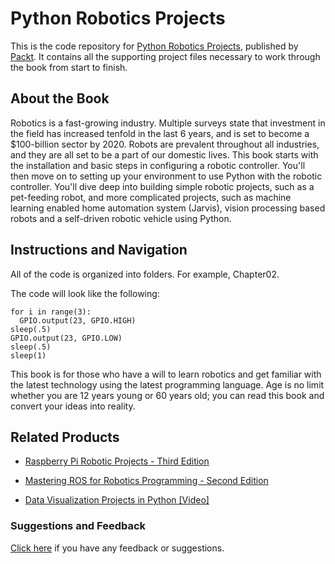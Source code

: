 # Python Robotics Projects
This is the code repository for [Python Robotics Projects](https://www.packtpub.com/hardware-and-creative/python-robotics-projects?utm_source=github&utm_medium=repository&utm_campaign=9781788832922), published by [Packt](https://www.packtpub.com/?utm_source=github). It contains all the supporting project files necessary to work through the book from start to finish.
## About the Book
Robotics is a fast-growing industry. Multiple surveys state that investment in the field has increased tenfold in the last 6 years, and is set to become a $100-billion sector by 2020. Robots are prevalent throughout all industries, and they are all set to be a part of our domestic lives. This book starts with the installation and basic steps in configuring a robotic controller. You'll then move on to setting up your environment to use Python with the robotic controller. You'll dive deep into building simple robotic projects, such as a pet-feeding robot, and more complicated projects, such as machine learning enabled home automation system (Jarvis), vision processing based robots and a self-driven robotic vehicle using Python.


## Instructions and Navigation
All of the code is organized into folders. For example, Chapter02.



The code will look like the following:
```
for i in range(3):
  GPIO.output(23, GPIO.HIGH)
sleep(.5)
GPIO.output(23, GPIO.LOW)
sleep(.5)
sleep(1)
```

This book is for those who have a will to learn robotics and get familiar with the latest technology using the latest programming language. Age is no limit whether you are 12 years young or 60 years old; you can read this book and convert your ideas into reality. 

## Related Products
* [Raspberry Pi Robotic Projects - Third Edition](https://www.packtpub.com/hardware-and-creative/raspberry-pi-robotic-projects-third-edition?utm_source=github&utm_medium=repository&utm_campaign=9781786467966)

* [Mastering ROS for Robotics Programming - Second Edition](https://www.packtpub.com/hardware-and-creative/mastering-ros-robotics-programming-second-edition?utm_source=github&utm_medium=repository&utm_campaign=9781788478953)

* [Data Visualization Projects in Python [Video]](https://www.packtpub.com/virtualization-and-cloud/data-visualization-projects-python-video?utm_source=github&utm_medium=repository&utm_campaign=9781788830416)

### Suggestions and Feedback
[Click here](https://docs.google.com/forms/d/e/1FAIpQLSe5qwunkGf6PUvzPirPDtuy1Du5Rlzew23UBp2S-P3wB-GcwQ/viewform) if you have any feedback or suggestions.
